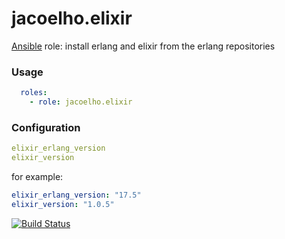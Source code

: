 # jacoelho.elixir

[Ansible](http://www.ansible.com/) role: install erlang and elixir from the erlang repositories

### Usage
```yaml
  roles:
    - role: jacoelho.elixir
```

### Configuration

```yaml
elixir_erlang_version
elixir_version
```

for example:

```yaml
elixir_erlang_version: "17.5"
elixir_version: "1.0.5"
```

[![Build Status](https://travis-ci.org/jacoelho/ansible-elixir.svg?branch=master)](https://travis-ci.org/jacoelho/ansible-elixir)
